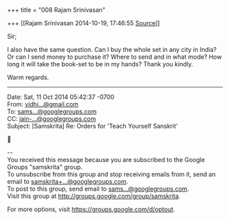 +++
title = "008 Rajam Srinivasan"

+++
[[Rajam Srinivasan	2014-10-19, 17:46:55 [Source](https://groups.google.com/g/samskrita/c/sahtf-i5c-E)]]



Sir;

  

I also have the same question. Can I buy the whole set in any city in India? Or can I send money to purchase it? Where to send and in what mode? How long it will take the book-set to be in my hands? Thank you kindly. 

  

Warm regards.  
  

------------------------------------------------------------------------

Date: Sat, 11 Oct 2014 05:42:37 -0700  
From: [vidhi...@gmail.com]()  
To: [sams...@googlegroups.com]()  
CC: [jain-...@googlegroups.com]()  
Subject: \[Samskrita\] Re: Orders for 'Teach Yourself Sanskrit'



--  
You received this message because you are subscribed to the Google Groups "samskrita" group.  
To unsubscribe from this group and stop receiving emails from it, send an email to [samskrita+...@googlegroups.com]().  
To post to this group, send email to [sams...@googlegroups.com]().  
Visit this group at <http://groups.google.com/group/samskrita>.  

For more options, visit <https://groups.google.com/d/optout>.  

